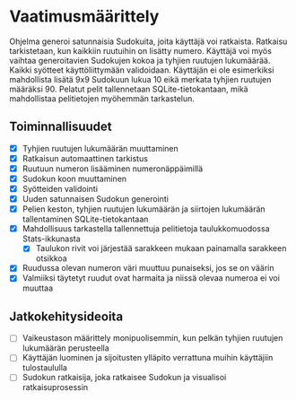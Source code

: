 # Vaatimusmäärittely

Ohjelma generoi satunnaisia Sudokuita, joita käyttäjä voi ratkaista. Ratkaisu tarkistetaan, kun kaikkiin ruutuihin on lisätty numero. Käyttäjä voi myös vaihtaa generoitavien Sudokujen kokoa ja tyhjien ruutujen lukumäärää. Kaikki syötteet käyttöliittymään validoidaan. Käyttäjän ei ole esimerkiksi mahdollista lisätä 9x9 Sudokuun lukua 10 eikä merkata tyhjien ruutujen määräksi 90. Pelatut pelit tallennetaan SQLite-tietokantaan, mikä mahdollistaa pelitietojen myöhemmän tarkastelun.

## Toiminnallisuudet

- [x] Tyhjien ruutujen lukumäärän muuttaminen
- [x] Ratkaisun automaattinen tarkistus
- [x] Ruutuun numeron lisääminen numeronäppäimillä
- [x] Sudokun koon muuttaminen
- [x] Syötteiden validointi
- [x] Uuden satunnaisen Sudokun generointi
- [x] Pelien keston, tyhjien ruutujen lukumäärän ja siirtojen lukumäärän tallentaminen SQLite-tietokantaan
- [x] Mahdollisuus tarkastella tallennettuja pelitietoja taulukkomuodossa Stats-ikkunasta
    - [x] Taulukon rivit voi järjestää sarakkeen mukaan painamalla sarakkeen otsikkoa
- [x] Ruudussa olevan numeron väri muuttuu punaiseksi, jos se on väärin
- [x] Valmiiksi täytetyt ruudut ovat harmaita ja niissä olevaa numeroa ei voi muuttaa

## Jatkokehitysideoita

- [ ] Vaikeustason määrittely monipuolisemmin, kun pelkän tyhjien ruutujen lukumäärän perusteella
- [ ] Käyttäjän luominen ja sijoitusten ylläpito verrattuna muihin käyttäjiin tulostaululla
- [ ] Sudokun ratkaisija, joka ratkaisee Sudokun ja visualisoi ratkaisuprosessin